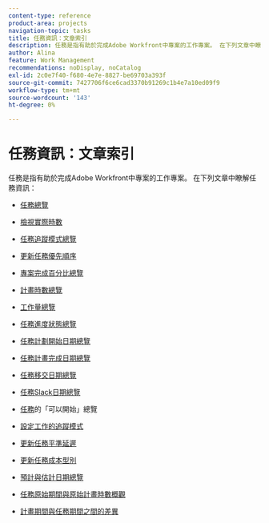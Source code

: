 ```yaml
---
content-type: reference
product-area: projects
navigation-topic: tasks
title: 任務資訊：文章索引
description: 任務是指有助於完成Adobe Workfront中專案的工作專案。 在下列文章中瞭解任務資訊。
author: Alina
feature: Work Management
recommendations: noDisplay, noCatalog
exl-id: 2c0e7f40-f680-4e7e-8827-be69703a393f
source-git-commit: 7427706f6ce6cad3370b91269c1b4e7a10ed09f9
workflow-type: tm+mt
source-wordcount: '143'
ht-degree: 0%

---
```


# 任務資訊：文章索引

<!-- Audited: 5/2025 -->

任務是指有助於完成Adobe Workfront中專案的工作專案。 在下列文章中瞭解任務資訊：

* [任務總覽](../../../manage-work/tasks/task-information/tasks-overview.md)
* [檢視實際時數](../../../manage-work/tasks/task-information/actual-hours.md)
* [任務追蹤模式總覽](../../../manage-work/tasks/task-information/task-tracking-mode.md)
* [更新任務優先順序](../../../manage-work/tasks/task-information/task-priority.md)
* [專案完成百分比總覽](../../../manage-work/tasks/task-information/project-percent-complete.md)
* [計畫時數總覽](../../../manage-work/tasks/task-information/planned-hours.md)
* [工作量總覽](../../../manage-work/tasks/task-information/work-effort.md)
* [任務進度狀態總覽](../../../manage-work/tasks/task-information/task-progress-status.md)
* [任務計劃開始日期總覽](../../../manage-work/tasks/task-information/task-planned-start-date.md)
* [任務計畫完成日期總覽](../../../manage-work/tasks/task-information/task-planned-completion-date.md)
* [任務移交日期總覽](../../../manage-work/tasks/task-information/handoff-task-date.md)
* [任務Slack日期總覽](../../../manage-work/tasks/task-information/task-slack-date.md)
* [任務](../../../manage-work/tasks/task-information/can-start-task-overview.md)的「可以開始」總覽
* [設定工作的追蹤模式](../../../manage-work/tasks/task-information/set-tracking-mode-for-tasks.md)
* [更新任務平準延遲](../../../manage-work/tasks/task-information/task-leveling-delay.md)
* [更新任務成本型別](../../../manage-work/tasks/task-information/update-task-cost-type.md)
* [預計與估計日期總覽](../../../manage-work/tasks/task-information/differentiate-projected-estimated-dates.md)
* [任務原始期間與原始計畫時數概觀](../../../manage-work/tasks/task-information/task-original-duration-and-original-planned-hours.md)
* [計畫期間與任務期間之間的差異](../../../manage-work/tasks/task-information/planned-duration-vs-duration-for-tasks.md)

  <!--
  <li><a href="../../../manage-work/tasks/task-information/project-task-issue-dates.md">Overview of project, task, and issue dates</a> </li>
  -->
